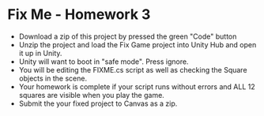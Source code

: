# Fix Me - Homework 3
- Download a zip of this project by pressed the green "Code" button
- Unzip the project and load the Fix Game project into Unity Hub and open it up in Unity. 
- Unity will want to boot in "safe mode". Press ignore.
- You will be editing the FIXME.cs script as well as checking the Square objects in the scene. 
- Your homework is complete if your script runs without errors and ALL 12 squares are visible when you play the game.
- Submit the your fixed project to Canvas as a zip.
